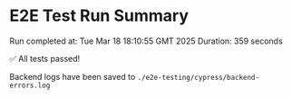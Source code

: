 # E2E Test Run Summary
Run completed at: Tue Mar 18 18:10:55 GMT 2025
Duration: 359 seconds

✅ All tests passed!

Backend logs have been saved to `./e2e-testing/cypress/backend-errors.log`
